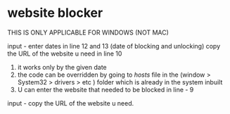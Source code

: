 
# website blocker 
THIS IS ONLY APPLICABLE FOR WINDOWS (NOT MAC)

input  -  enter dates in line 12 and 13 (date of blocking and unlocking)
          copy the URL of the website u need in line 10


1. it works only by the given date 
2. the code can be overridden by going to *hosts* file in the (window > System32 > drivers > etc ) folder which is already    in the system inbuilt
3. U can enter the website that needed to be blocked in line - 9
   
input -  copy the URL of the website u need.
                                                           
 

